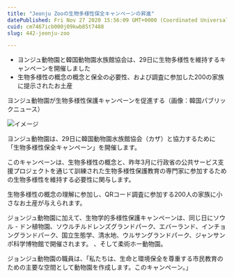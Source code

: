 ```yaml
---
title: "Jeonju Zooの生物多様性保全キャンペーンの昇進"
datePublished: Fri Nov 27 2020 15:56:09 GMT+0000 (Coordinated Universal Time)
cuid: cm7467icb000j09kwb85t7488
slug: 442-jeonju-zoo

---
```



- ヨンジュ動物園と韓国動物園水族館協会は、29日に生物多様性を維持するキャンペーンを開催しました
- 生物多様性の概念の概念と保全の必要性、および調査に参加した200の家族に提示されたお土産

ヨンジュ動物園が生物多様性保護キャンペーンを促進する（画像：韓国パブリックニュース）

![イメージ](https://cdn.hashnode.com/res/hashnode/image/upload/v1739501377353/5db6db8c-5659-4bc1-9514-900d89a47a21.jpeg)

ヨンジュ動物園は、29日に韓国動物園水族館協会（カザ）と協力するために「生物多様性保全キャンペーン」を開催します。

このキャンペーンは、生物多様性の概念と、昨年3月に行政省の公共サービス支援プロジェクトを通じて訓練された生物多様性保護教育の専門家に参加するための生物多様性を維持する必要性に関与します。

生物多様性の概念の理解に参加し、QRコード調査に参加する200人の家族に小さなお土産が与えられます。

ジョンジュ動物園に加えて、生物学的多様性保護キャンペーンは、同じ日にソウル - ドン植物園、ソウルチルドレンズグランドパーク、エバーランド、インチョングランドパーク、国立生態学、清水地、ウルサングランドパーク、ジャンサンポ科学博物館で開催されます。 、そして柔術ホー動物園。

ジョンジュ動物園の職員は、「私たちは、生命と環境保全を尊重する市民教育のための主要な空間として動物園を作成します。このキャンペーン。」